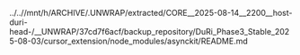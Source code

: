 ../..//mnt/h/ARCHIVE/.UNWRAP/extracted/CORE__2025-08-14__2200__host-duri-head-/__UNWRAP/37cd7f6acf/backup_repository/DuRi_Phase3_Stable_2025-08-03/cursor_extension/node_modules/asynckit/README.md